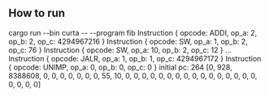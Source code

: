 
## How to run

cargo run --bin curta -- --program fib 
Instruction { opcode: ADDI, op_a: 2, op_b: 2, op_c: 4294967216 }
Instruction { opcode: SW, op_a: 1, op_b: 2, op_c: 76 }
Instruction { opcode: SW, op_a: 10, op_b: 2, op_c: 12 }
...
Instruction { opcode: JALR, op_a: 1, op_b: 1, op_c: 4294967172 }
Instruction { opcode: UNIMP, op_a: 0, op_b: 0, op_c: 0 }
initial pc: 264
[0, 928, 8388608, 0, 0, 0, 0, 0, 0, 0, 55, 10, 0, 0, 0, 0, 0, 0, 0, 0, 0, 0, 0, 0, 0, 0, 0, 0, 0, 0, 0, 0]